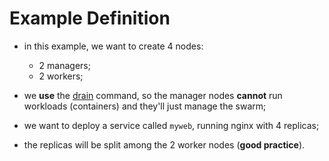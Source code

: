 # Example Definition

- in this example, we want to create 4 nodes:
  - 2 managers;
  - 2 workers;
- we **use** the [drain](../../../../common-command/node/availability/drain/drain.md) command, so the manager nodes **cannot** run workloads (containers) and they'll just manage the swarm;
- we want to deploy a service called `myweb`, running nginx with 4 replicas;


- the replicas will be split among the 2 worker nodes (**good practice**).
